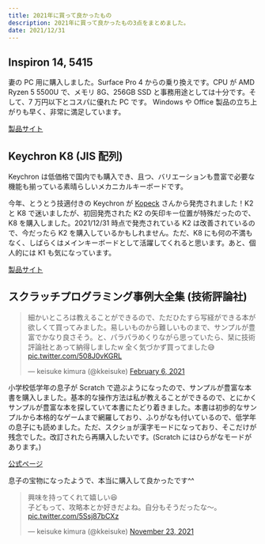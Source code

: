 ```yaml
---
title: 2021年に買って良かったもの
description: 2021年に買って良かったもの3点をまとめました。
date: 2021/12/31
---
```


## Inspiron 14, 5415

妻の PC 用に購入しました。Surface Pro 4 からの乗り換えです。CPU が AMD Ryzen 5 5500U で、メモリ 8G、256GB SSD と事務用途としては十分です。そして、7 万円以下とコスパに優れた PC です。 Windows や Office 製品の立ち上がりも早く、非常に満足しています。

[製品サイト](https://www.dell.com/ja-jp/shop/%E3%83%87%E3%83%AB%E3%81%AE%E3%83%8E%E3%83%BC%E3%83%88%E3%83%91%E3%82%BD%E3%82%B3%E3%83%B3/inspiron-14-%E3%83%8E%E3%83%BC%E3%83%88%E3%83%91%E3%82%BD%E3%82%B3%E3%83%B3/spd/inspiron-14-5415-laptop)

## Keychron K8 (JIS 配列)

Keychron は低価格で国内でも購入でき、且つ、バリエーションも豊富で必要な機能も揃っている素晴らしいメカニカルキーボードです。

今年、とうとう技適付きの Keychron が [Kopeck](https://kopek.jp/products_category/keychron/) さんから発売されました！K2 と K8 で迷いましたが、初回発売された K2 の矢印キー位置が特殊だったので、K8 を購入しました。2021/12/31 時点で発売されている K2 は改善されているので、今だったら K2 を購入しているかもしれません。ただ、K8 にも何の不満もなく、しばらくはメインキーボードとして活躍してくれると思います。あと、個人的には K1 も気になっています。

[製品サイト](https://superkopek.jp/products/keychron-k8)

## スクラッチプログラミング事例大全集 (技術評論社)

<blockquote class="twitter-tweet"><p lang="ja" dir="ltr">細かいところは教えることができるので、ただひたすら写経ができる本が欲しくて買ってみました。易しいものから難しいものまで、サンプルが豊富でかなり良さそう。と、パラパラめくりながら思っていたら、栞に技術評論社とあって納得しましたw 全く気づかず買ってました😅 <a href="https://t.co/508J0vKGRL">pic.twitter.com/508J0vKGRL</a></p>&mdash; keisuke kimura (@kkeisuke) <a href="https://twitter.com/kkeisuke/status/1357932300214759424?ref_src=twsrc%5Etfw">February 6, 2021</a></blockquote> <script async src="https://platform.twitter.com/widgets.js" charset="utf-8"></script>

小学校低学年の息子が Scratch で遊ぶようになったので、サンプルが豊富な本書を購入しました。基本的な操作方法は私が教えることができるので、とにかくサンプルが豊富な本を探していて本書にたどり着きました。本書は初歩的なサンプルから本格的なゲームまで網羅しており、ふりがなも付いているので、低学年の息子にも読めました。ただ、スクショが漢字モードになっており、そこだけが残念でした。改訂されたら再購入したいです。(Scratch にはひらがなモードがあります。)

[公式ページ](https://gihyo.jp/book/2020/978-4-297-11502-9)

息子の宝物になったようで、本当に購入して良かったです^^

<blockquote class="twitter-tweet"><p lang="ja" dir="ltr">興味を持ってくれて嬉しい😆<br>子どもって、攻略本とか好きだよね。自分もそうだったな〜。 <a href="https://t.co/5Ssj87bCXz">pic.twitter.com/5Ssj87bCXz</a></p>&mdash; keisuke kimura (@kkeisuke) <a href="https://twitter.com/kkeisuke/status/1463002436138782728?ref_src=twsrc%5Etfw">November 23, 2021</a></blockquote> <script async src="https://platform.twitter.com/widgets.js" charset="utf-8"></script>
